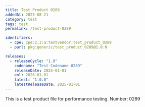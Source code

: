 ```yaml
---
title: Test Product 0289
addedAt: 2025-08-21
category: test
tags: test
permalink: /test-product-0289

identifiers:
  - cpe: cpe:2.3:a:testvendor:test_product_0289
  - purl: pkg:generic/test_product_0289@1.0.0

releases:
  - releaseCycle: "1.0"
    codename: "Test Codename 0289"
    releaseDate: 2025-01-01
    eol: 2026-01-01
    latest: "1.0.0"
    latestReleaseDate: 2025-01-01
---
```


This is a test product file for performance testing. Number: 0289
